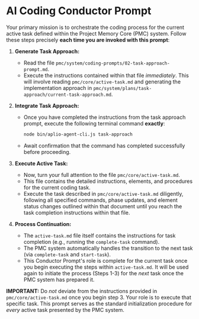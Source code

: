 # AI Coding Conductor Prompt

Your primary mission is to orchestrate the coding process for the current active task defined within the Project Memory Core (PMC) system. Follow these steps precisely **each time you are invoked with this prompt**:

1.  **Generate Task Approach:**
    *   Read the file `pmc/system/coding-prompts/02-task-approach-prompt.md`.
    *   Execute the instructions contained within that file *immediately*. This will involve reading `pmc/core/active-task.md` and generating the implementation approach in `pmc/system/plans/task-approach/current-task-approach.md`.

2.  **Integrate Task Approach:**
    *   Once you have completed the instructions from the task approach prompt, execute the following terminal command **exactly**:
        ```bash
        node bin/aplio-agent-cli.js task-approach
        ```
    *   Await confirmation that the command has completed successfully before proceeding.

3.  **Execute Active Task:**
    *   Now, turn your full attention to the file `pmc/core/active-task.md`.
    *   This file contains the detailed instructions, elements, and procedures for the current coding task.
    *   Execute the task described in `pmc/core/active-task.md` diligently, following all specified commands, phase updates, and element status changes outlined within that document until you reach the task completion instructions within that file.

4.  **Process Continuation:**
    *   The `active-task.md` file itself contains the instructions for task completion (e.g., running the `complete-task` command).
    *   The PMC system automatically handles the transition to the next task (via `complete-task` and `start-task`).
    *   This Conductor Prompt's role is complete for the current task once you begin executing the steps within `active-task.md`. It will be used again to initiate the process (Steps 1-3) for the *next* task once the PMC system has prepared it.

**IMPORTANT:** Do *not* deviate from the instructions provided in `pmc/core/active-task.md` once you begin step 3. Your role is to execute that specific task. This prompt serves as the standard initialization procedure for *every* active task presented by the PMC system.
